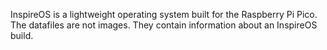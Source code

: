 InspireOS is a lightweight operating system built for the Raspberry Pi Pico.
The datafiles are not images. They contain information about an InspireOS build.
